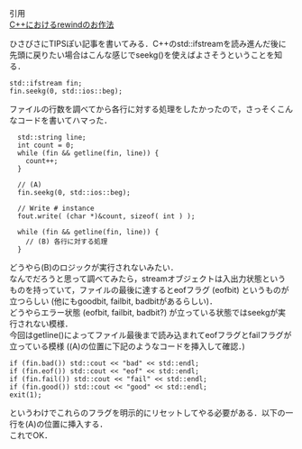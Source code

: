 引用<br/>
[C++におけるrewindのお作法](https://sleepy-yoshi.hatenablog.com/entry/20120508/p1 "C++におけるrewindのお作法")<br/>

ひさびさにTIPSぽい記事を書いてみる．C++のstd::ifstreamを読み進んだ後に先頭に戻りたい場合はこんな感じでseekg()を使えばよさそうということを知る．<br/>
```
std::ifstream fin;
fin.seekg(0, std::ios::beg);
```

ファイルの行数を調べてから各行に対する処理をしたかったので，さっそくこんなコードを書いてハマった．<br/>

```  std::ifstream fin("hoge.dat");
  std::string line;
  int count = 0;
  while (fin && getline(fin, line)) {
    count++;
  }

  // (A)
  fin.seekg(0, std::ios::beg);

  // Write # instance
  fout.write( (char *)&count, sizeof( int ) );

  while (fin && getline(fin, line)) {
    // (B) 各行に対する処理
  }
  ```
  
  どうやら(B)のロジックが実行されないみたい．<br/>
  なんでだろうと思って調べてみたら，streamオブジェクトは入出力状態というものを持っていて，ファイルの最後に達するとeofフラグ (eofbit) というものが立つらしい (他にもgoodbit, failbit, badbitがあるらしい)．<br/>
  どうやらエラー状態 (eofbit, failbit, badbit?) が立っている状態ではseekgが実行されない模様．<br/>
  今回はgetline()によってファイル最後まで読み込まれてeofフラグとfailフラグが立っている模様 ((A)の位置に下記のようなコードを挿入して確認．)<br/>
  
  ```
  if (fin.bad()) std::cout << "bad" << std::endl;
  if (fin.eof()) std::cout << "eof" << std::endl;
  if (fin.fail()) std::cout << "fail" << std::endl;
  if (fin.good()) std::cout << "good" << std::endl;
  exit(1);
  ```
  
  というわけでこれらのフラグを明示的にリセットしてやる必要がある．以下の一行を(A)の位置に挿入する．<br/>
  これでOK．<br/>
  
  
  
  
